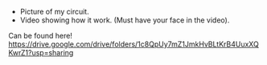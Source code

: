 * Picture of my circuit.
* Video showing how it work. (Must have your face in the video).

Can be found here!
https://drive.google.com/drive/folders/1c8QpUy7mZ1JmkHvBLtKrB4UuxXQKwrZ1?usp=sharing
